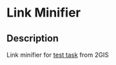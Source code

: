 # Link Minifier

## Description

Link minifier for [test task](https://drive.google.com/file/d/1Q3C4g1JfylWWmNKaQPtsMGh1d3mgdXtQ/view) from 2GIS
